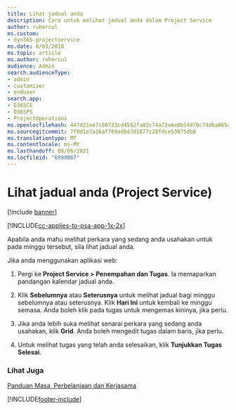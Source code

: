 ```yaml
---
title: Lihat jadual anda
description: Cara untuk melihat jadual anda dalam Project Service
author: ruhercul
ms.custom:
- dyn365-projectservice
ms.date: 8/03/2018
ms.topic: article
ms.author: ruhercul
audience: Admin
search.audienceType:
- admin
- customizer
- enduser
search.app:
- D365CE
- D365PS
- ProjectOperations
ms.openlocfilehash: 447d21ee7c88733cd4552fa02c74a72a6e0b54970c74d6a065a9b3fe93bbb266
ms.sourcegitcommit: 7f8d1e7a16af769adb43d1877c28fdce53975db8
ms.translationtype: MT
ms.contentlocale: ms-MY
ms.lasthandoff: 08/06/2021
ms.locfileid: "6999867"
---
```

# <a name="view-your-schedule-project-service"></a>Lihat jadual anda (Project Service)

[!include [banner](../includes/psa-now-project-operations.md)]

[!INCLUDE[cc-applies-to-psa-app-1x-2x](../includes/cc-applies-to-psa-app-1x-2x.md)]

Apabila anda mahu melihat perkara yang sedang anda usahakan untuk pada minggu tersebut, sila lihat jadual anda.  
  
 Jika anda menggunakan aplikasi web:  
  
1.  Pergi ke **Project Service > Penempahan dan Tugas**. Ia memaparkan pandangan kalendar jadual anda.  
  
2.  Klik **Sebelumnya** atau **Seterusnya** untuk melihat jadual bagi minggu sebelumnya atau seterusnya. Klik **Hari Ini** untuk kembali ke minggu semasa. Anda boleh klik pada tugas untuk mengemas kininya, jika perlu.  
  
3.  Jika anda lebih suka melihat senarai perkara yang sedang anda usahakan, klik **Grid**. Anda boleh mengedit tugas dalam baris, jika perlu.  
  
4.  Untuk melihat tugas yang telah anda selesaikan, klik **Tunjukkan Tugas Selesai**.  
  
### <a name="see-also"></a>Lihat Juga  
 [Panduan Masa, Perbelanjaan dan Kerjasama](../psa/time-expense-collaboration-guide.md)


[!INCLUDE[footer-include](../includes/footer-banner.md)]